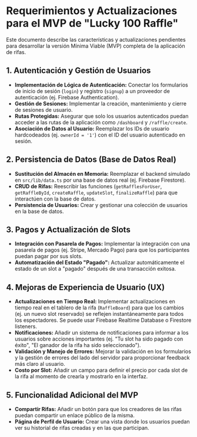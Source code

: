 # Requerimientos y Actualizaciones para el MVP de "Lucky 100 Raffle"

Este documento describe las características y actualizaciones pendientes para desarrollar la versión Mínima Viable (MVP) completa de la aplicación de rifas.

## 1. Autenticación y Gestión de Usuarios

- **Implementación de Lógica de Autenticación:** Conectar los formularios de inicio de sesión (`login`) y registro (`signup`) a un proveedor de autenticación (ej. Firebase Authentication).
- **Gestión de Sesiones:** Implementar la creación, mantenimiento y cierre de sesiones de usuario.
- **Rutas Protegidas:** Asegurar que solo los usuarios autenticados puedan acceder a las rutas de la aplicación como `/dashboard` y `/raffle/create`.
- **Asociación de Datos al Usuario:** Reemplazar los IDs de usuario hardcodeados (ej. `ownerId = '1'`) con el ID del usuario autenticado en sesión.

## 2. Persistencia de Datos (Base de Datos Real)

- **Sustitución del Almacén en Memoria:** Reemplazar el backend simulado en `src/lib/data.ts` por una base de datos real (ej. Firebase Firestore).
- **CRUD de Rifas:** Reescribir las funciones (`getRafflesForUser`, `getRaffleById`, `createRaffle`, `updateSlot`, `finalizeRaffle`) para que interactúen con la base de datos.
- **Persistencia de Usuarios:** Crear y gestionar una colección de usuarios en la base de datos.

## 3. Pagos y Actualización de Slots

- **Integración con Pasarela de Pagos:** Implementar la integración con una pasarela de pagos (ej. Stripe, Mercado Pago) para que los participantes puedan pagar por sus slots.
- **Automatización del Estado "Pagado":** Actualizar automáticamente el estado de un slot a "pagado" después de una transacción exitosa.

## 4. Mejoras de Experiencia de Usuario (UX)

- **Actualizaciones en Tiempo Real:** Implementar actualizaciones en tiempo real en el tablero de la rifa (`RaffleBoard`) para que los cambios (ej. un nuevo slot reservado) se reflejen instantáneamente para todos los espectadores. Se puede usar Firebase Realtime Database o Firestore listeners.
- **Notificaciones:** Añadir un sistema de notificaciones para informar a los usuarios sobre acciones importantes (ej. "Tu slot ha sido pagado con éxito", "El ganador de la rifa ha sido seleccionado").
- **Validación y Manejo de Errores:** Mejorar la validación en los formularios y la gestión de errores del lado del servidor para proporcionar feedback más claro al usuario.
- **Costo por Slot:** Añadir un campo para definir el precio por cada slot de la rifa al momento de crearla y mostrarlo en la interfaz.

## 5. Funcionalidad Adicional del MVP

- **Compartir Rifas:** Añadir un botón para que los creadores de las rifas puedan compartir un enlace público de la misma.
- **Página de Perfil de Usuario:** Crear una vista donde los usuarios puedan ver su historial de rifas creadas y en las que participan.

